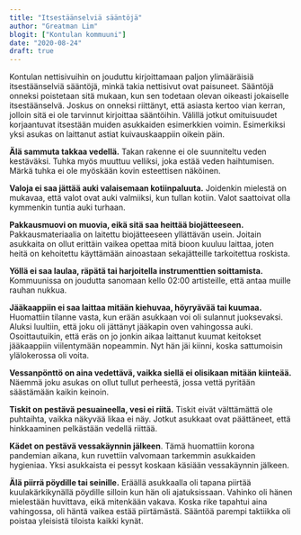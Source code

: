 ```yaml
---
title: "Itsestäänselviä sääntöjä"
author: "Greatman Lim"
blogit: ["Kontulan kommuuni"]
date: "2020-08-24"
draft: true
---
```


Kontulan nettisivuihin on jouduttu kirjoittamaan paljon ylimääräisiä itsestäänselviä sääntöjä, minkä takia nettisivut ovat paisuneet. Sääntöjä onneksi poistetaan sitä mukaan, kun sen todetaan olevan oikeasti jokaiselle itsestäänselvä. Joskus on onneksi riittänyt, että asiasta kertoo vian kerran, jolloin sitä ei ole tarvinnut kirjoittaa sääntöihin. Välillä jotkut omituisuudet korjaantuvat itsestään muiden asukkaiden esimerkkien voimin. Esimerkiksi yksi asukas on laittanut astiat kuivauskaappiin oikein päin.

**Älä sammuta takkaa vedellä.** Takan rakenne ei ole suunniteltu veden kestäväksi. Tuhka myös muuttuu velliksi, joka estää veden haihtumisen. Märkä tuhka ei ole myöskään kovin esteettisen näköinen.

**Valoja ei saa jättää auki valaisemaan kotiinpaluuta.** Joidenkin mielestä on mukavaa, että valot ovat auki valmiiksi, kun tullan kotiin. Valot saattoivat olla kymmenkin tuntia auki turhaan.

**Pakkausmuovi on muovia, eikä sitä saa heittää biojätteeseen.** Pakkausmateriaalia on laitettu biojätteeseen yllättävän usein. Joitain asukkaita on ollut erittäin vaikea opettaa mitä bioon kuuluu laittaa, joten heitä on kehoitettu käyttämään ainoastaan sekajätteille tarkoitettua roskista.

**Yöllä ei saa laulaa, räpätä tai harjoitella instrumenttien soittamista.** Kommuunissa on joudutta sanomaan kello 02:00 artisteille, että antaa muille rauhan nukkua.

**Jääkaappiin ei saa laittaa mitään kiehuvaa, höyryävää tai kuumaa.** Huomattiin tilanne vasta, kun erään asukkaan voi oli sulannut juoksevaksi. Aluksi luultiin, että joku oli jättänyt jääkapin oven vahingossa auki. Osoittautuikin, että eräs on jo jonkin aikaa laittanut kuumat keitokset jääkaappiin viilentymään nopeammin. Nyt hän jäi kiinni, koska sattumoisin ylälokerossa oli voita.

**Vessanpönttö on aina vedettävä, vaikka siellä ei olisikaan mitään kiinteää.** Näemmä joku asukas on ollut tullut perheestä, jossa vettä pyritään säästämään kaikin keinoin.

**Tiskit on pestävä pesuaineella, vesi ei riitä.** Tiskit eivät välttämättä ole puhtaihta, vaikka näkyvää likaa ei näy. Jotkut asukkaat ovat päättäneet, että hinkkaaminen pelkästään vedellä riittää.

**Kädet on pestävä vessakäynnin jälkeen**. Tämä huomattiin korona pandemian aikana, kun ruvettiin valvomaan tarkemmin asukkaiden hygieniaa. Yksi asukkaista ei pessyt koskaan käsiään vessakäynnin jälkeen.

**Älä piirrä pöydille tai seinille.** Eräällä asukkaalla oli tapana piirtää kuulakärkikynällä pöydille silloin kun hän oli ajatuksissaan. Vahinko oli hänen mielestään huvittava, eikä mitenkään vakava. Koska rike tapahtui aina vahingossa, oli häntä vaikea estää piirtämästä. Sääntöä parempi taktiikka oli poistaa yleisistä tiloista kaikki kynät.
